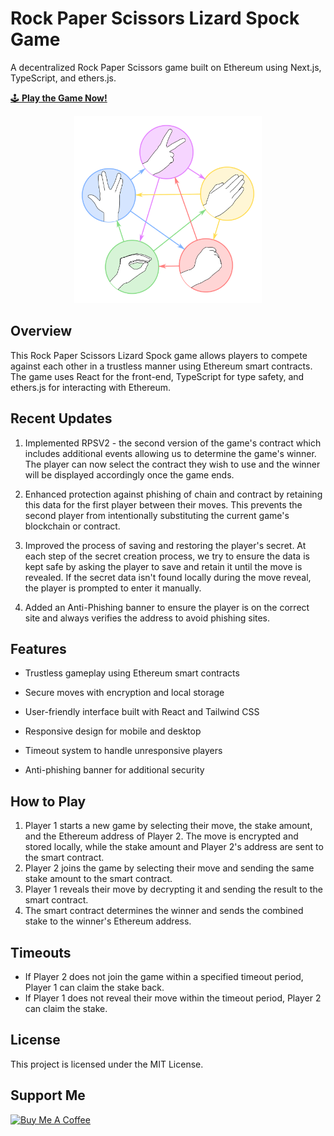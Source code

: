# Rock Paper Scissors Lizard Spock Game

A decentralized Rock Paper Scissors game built on Ethereum using Next.js, TypeScript, and ethers.js.

[🕹️ **Play the Game Now!**](https://rpsls-web3-six.vercel.app/)

<p align="center"><img src="public/images/rpsls.png" alt="Rock Paper Scissors Lizard Spock" width="300" /></p>

## Overview

This Rock Paper Scissors Lizard Spock game allows players to compete against each other in a trustless manner using Ethereum smart contracts. The game uses React for the front-end, TypeScript for type safety, and ethers.js for interacting with Ethereum.

## Recent Updates

1. Implemented RPSV2 - the second version of the game's contract which includes additional events allowing us to determine the game's winner. The player can now select the contract they wish to use and the winner will be displayed accordingly once the game ends.

2. Enhanced protection against phishing of chain and contract by retaining this data for the first player between their moves. This prevents the second player from intentionally substituting the current game's blockchain or contract.

3. Improved the process of saving and restoring the player's secret. At each step of the secret creation process, we try to ensure the data is kept safe by asking the player to save and retain it until the move is revealed. If the secret data isn't found locally during the move reveal, the player is prompted to enter it manually.

4. Added an Anti-Phishing banner to ensure the player is on the correct site and always verifies the address to avoid phishing sites.

## Features

- Trustless gameplay using Ethereum smart contracts
- Secure moves with encryption and local storage

- User-friendly interface built with React and Tailwind CSS
- Responsive design for mobile and desktop
- Timeout system to handle unresponsive players
- Anti-phishing banner for additional security

## How to Play

1. Player 1 starts a new game by selecting their move, the stake amount, and the Ethereum address of Player 2. The move is encrypted and stored locally, while the stake amount and Player 2's address are sent to the smart contract.
2. Player 2 joins the game by selecting their move and sending the same stake amount to the smart contract.
3. Player 1 reveals their move by decrypting it and sending the result to the smart contract.
4. The smart contract determines the winner and sends the combined stake to the winner's Ethereum address.

## Timeouts

- If Player 2 does not join the game within a specified timeout period, Player 1 can claim the stake back.
- If Player 1 does not reveal their move within the timeout period, Player 2 can claim the stake.

## License

This project is licensed under the MIT License.

## Support Me

<a href="https://www.buymeacoffee.com/ignromanov" target="_blank"><img src="https://cdn.buymeacoffee.com/buttons/v2/default-yellow.png" alt="Buy Me A Coffee" style="height: 60px !important;width: 217px !important;" ></a>
